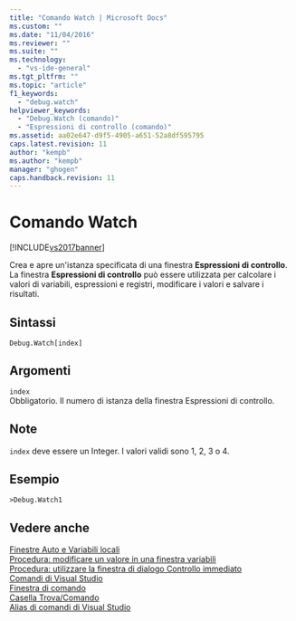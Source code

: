 ```yaml
---
title: "Comando Watch | Microsoft Docs"
ms.custom: ""
ms.date: "11/04/2016"
ms.reviewer: ""
ms.suite: ""
ms.technology: 
  - "vs-ide-general"
ms.tgt_pltfrm: ""
ms.topic: "article"
f1_keywords: 
  - "debug.watch"
helpviewer_keywords: 
  - "Debug.Watch (comando)"
  - "Espressioni di controllo (comando)"
ms.assetid: aa02e647-d9f5-4905-a651-52a8df595795
caps.latest.revision: 11
author: "kempb"
ms.author: "kempb"
manager: "ghogen"
caps.handback.revision: 11
---
```

# Comando Watch
[!INCLUDE[vs2017banner](../../code-quality/includes/vs2017banner.md)]

Crea e apre un'istanza specificata di una finestra **Espressioni di controllo**.  La finestra **Espressioni di controllo** può essere utilizzata per calcolare i valori di variabili, espressioni e registri, modificare i valori e salvare i risultati.  
  
## Sintassi  
  
```  
Debug.Watch[index]  
```  
  
## Argomenti  
 `index`  
 Obbligatorio.  Il numero di istanza della finestra Espressioni di controllo.  
  
## Note  
 `index` deve essere un Integer.  I valori validi sono 1, 2, 3 o 4.  
  
## Esempio  
  
```  
>Debug.Watch1  
```  
  
## Vedere anche  
 [Finestre Auto e Variabili locali](../../debugger/autos-and-locals-windows.md)   
 [Procedura: modificare un valore in una finestra variabili](../Topic/How%20to:%20Edit%20a%20Value%20in%20a%20Variable%20Window.md)   
 [Procedura: utilizzare la finestra di dialogo Controllo immediato](../Topic/How%20to:%20Use%20the%20QuickWatch%20Dialog%20Box.md)   
 [Comandi di Visual Studio](../../ide/reference/visual-studio-commands.md)   
 [Finestra di comando](../../ide/reference/command-window.md)   
 [Casella Trova\/Comando](../../ide/find-command-box.md)   
 [Alias di comandi di Visual Studio](../../ide/reference/visual-studio-command-aliases.md)